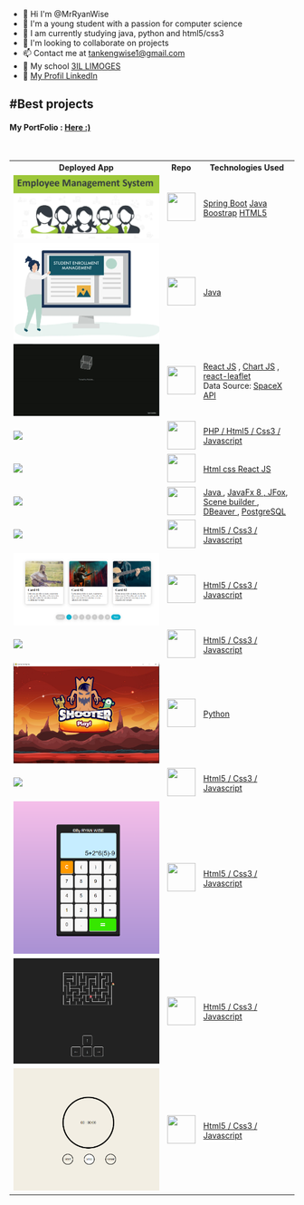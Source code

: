 - 👋 Hi I'm @MrRyanWise
- 👀 I'm a young student with a passion for computer science 
- 🌱 I am currently studying java, python and html5/css3
- 💞️ I'm looking to collaborate on projects  
- 📫 Contact me at tankengwise1@gmail.com
- 🌱 My school <a href="https://www.3il-ingenieurs.fr">3IL LIMOGES</a><br>
- 🌱 <a href="https://www.linkedin.com/in/ryan-wise-tankeng-442a95197/">My Profil LinkedIn</a>


<h2><b>#Best projects</b>  </h2> <h4> My PortFolio : <a href="https://mrryanwise.github.io/RYANWISEPORTFOLIO/index.html">Here :) </a></h4>
<br/>

<!-- [![Anurag's GitHub stats](https://github-readme-stats.vercel.app/api?username=MrRyanWise)](https://github.com/anuraghazra/github-readme-stats) -->

<table>
  <tr>
    <th><b><center>Deployed App</center></b></th>
    <th><b><center>Repo</center></b></th>  
    <th><b><center>Technologies Used</center></b></th>
  </tr>
 
  <tr>
  <td><a href="https://github.com/MrRyanWise/EmployeeManagementSystem" target="_blank"><img src="https://github.com/MrRyanWise/EmployeeManagementSystem/blob/main/img/logo.png?raw=true" /> </a></td>
  <td><a href="https://github.com/MrRyanWise/StudentManagement"><img src="https://cdn.iconscout.com/icon/free/png-256/github-153-675523.png" height="50px" width="50px"/></a></td>
  <td>
   <a href="https://spring.io/projects/spring-boot">Spring Boot</a>
   <a href="https://docs.oracle.com/en/java/" target="_blank">Java</a>
   <a href="https://getbootstrap.com/docs/5.2/getting-started/introduction/">Boostrap</a>
   <a href="https://developer.mozilla.org/fr/docs/Web/HTML">HTML5</a>
   </td>
 </tr>
 
 <tr>
  <td><a href="https://github.com/MrRyanWise/StudentManagement" target="_blank"><img src="https://github.com/MrRyanWise/StudentManagement/blob/main/src/img/logo.png?raw=true" /> </a>
 </td>
  <td><a href="https://github.com/MrRyanWise/StudentManagement"><img src="https://cdn.iconscout.com/icon/free/png-256/github-153-675523.png" height="50px" width="50px"/></a></td>
  <td><a href="https://docs.oracle.com/en/java/" target="_blank">Java</a></td>
 </tr>
 
 <tr>
    <td><a href="https://0cgzob.csb.app/"><img src="https://github.com/MrRyanWise/RyanSpace-X-Dashboard/raw/main/src/Assets/Space%20X.gif"/></a></td>
    <td><a href="https://github.com/MrRyanWise/RyanSpace-X-Dashboard"><img src="https://cdn.iconscout.com/icon/free/png-256/github-153-675523.png" height="50px" width="50px"/></a></td>
    <td>  
          <a href="https://reactjs.org">React JS</a> , 
          <a href="https://react-chartjs-2.js.org">Chart JS</a> , 
          <a href="https://react-leaflet.js.org">react-leaflet</a> 
      <br/>Data Source: <a href="https://github.com/r-spacex/SpaceX-API">SpaceX API</a>
    </td>
  </tr>
 
 
 
 <tr>
   <td><a href="https://mrryanwise.github.io/projetburger/"><img src="https://github.com/MrRyanWise/projetburger/raw/main/images/presentation.gif"/></a></td>
   <td><a href="https://github.com/MrRyanWise/projetburger"><img src="https://cdn.iconscout.com/icon/free/png-256/github-153-675523.png" height="50px" width="50px"/></a></td>
   <td><a href="https://github.com/MrRyanWise/RyanTodoList"> PHP / Html5 / Css3 / Javascript </a>
 </tr>
 
   <tr>
    <td><a href="https://github.com/MrRyanWise/CryptoHunter"><img src="https://github.com/MrRyanWise/CryptoHunter/raw/main/src/CryptoHunter.gif"/></a></td>
    <td><a href="https://github.com/MrRyanWise/CryptoHunter"><img src="https://cdn.iconscout.com/icon/free/png-256/github-153-675523.png" height="50px" width="50px"/></a></td>
    <td>  <a href="#">Html css </a>
          <a href="https://reactjs.org">React JS</a>
    </td>
  </tr>
 
 
 
   <tr>
    <td><a href="https://github.com/MrRyanWise/RyanHackathon"> <img src="https://github.com/MrRyanWise/RyanHackathon/raw/main/src/Assets/Hackathon.gif?raw=true"/> </a></td>
    <td><a href="https://github.com/MrRyanWise/RyanHackathon"> <img src="https://cdn.iconscout.com/icon/free/png-256/github-153-675523.png" height="50px" width="50px"/> </a></td>
    <td><a href="https://docs.oracle.com/en/java/"> Java </a>,
        <a href="https://docs.oracle.com/javase/8/javafx/api/toc.htm"> JavaFx 8 , JFox</a>,
        <a href="https://docs.oracle.com/javase/8/javase-clienttechnologies.htm"> Scene builder </a>,
        <a href="https://dbeaver.com/docs/wiki/"> DBeaver </a>,
        <a href="https://www.postgresql.org/docs/current/index.html"> PostgreSQL </a>
     </td>
  </tr>
  
  <tr>
     <td><a href="https://mrryanwise.github.io/RyanTodoList/"><img src="https://github.com/MrRyanWise/RyanTodoList/raw/main/RyanTodoList.gif"/></a></td>          
     <td><a href="https://github.com/MrRyanWise/RyanTodoList"> <img src="https://cdn.iconscout.com/icon/free/png-256/github-153-675523.png" height="50px" width="50px"/> </a></td>
     <td><a href="https://github.com/MrRyanWise/RyanTodoList"> Html5 / Css3 / Javascript </a></td>
   </tr>
 
 
 <tr>
     <td><a href="https://mrryanwise.github.io/WorkingPagination/"><img src="https://github.com/MrRyanWise/WorkingPagination/blob/main/img/fond.png?raw=true"/></a></td>     
     <td><a href="https://github.com/MrRyanWise/WorkingPagination"> <img src="https://cdn.iconscout.com/icon/free/png-256/github-153-675523.png" height="50px" width="50px"/> </a></td>
     <td><a href="https://github.com/MrRyanWise/WorkingPagination"> Html5 / Css3 / Javascript </a></td>
   </tr>
 
   <tr>
     <td><a href="https://mrryanwise.github.io/RyanConnect4/"><img src="https://github.com/MrRyanWise/RyanConnect4/raw/main/Images/Connect_4.gif"/></a></td>          
     <td><a href="https://github.com/MrRyanWise/RyanConnect4"> <img src="https://cdn.iconscout.com/icon/free/png-256/github-153-675523.png" height="50px" width="50px"/> </a></td>
     <td><a href="https://github.com/MrRyanWise/RyanConnect4"> Html5 / Css3 / Javascript </a></td>
   </tr>

   <tr>
     <td><a href="https://github.com/MrRyanWise/RyanJeuxZombiePython"><img src="https://github.com/MrRyanWise/RyanJeuxZombiePython/raw/main/Assets/Accueil.png"/></a></td>          
     <td><a href="https://github.com/MrRyanWise/RyanJeuxZombiePython"> <img src="https://cdn.iconscout.com/icon/free/png-256/github-153-675523.png" height="50px" width="50px"/> </a></td>
     <td><a href="https://www.python.org/doc/"> Python </a></td>
   </tr>
  
   <tr>
     <td><a href="https://mrryanwise.github.io/Ryantictactoe.io/"><img src="https://github.com/MrRyanWise/Ryantictactoe.io/raw/main/images/TicTacToe.png"/></a></td>          
     <td><a href="https://github.com/MrRyanWise/Ryantictactoe.io/blob/main/README.md"> <img src="https://cdn.iconscout.com/icon/free/png-256/github-153-675523.png" height="50px" width="50px"/> </a></td>
     <td><a href="https://mrryanwise.github.io/Ryantictactoe.io/"> Html5 / Css3 / Javascript </a></td>
   </tr>
  
   <tr>
     <td><a href="https://mrryanwise.github.io/RyanCalculatrice/"><img src="https://github.com/MrRyanWise/RyanCalculatrice/raw/main/Calcc.png"/></a></td>   
     <td><a href="https://github.com/MrRyanWise/RyanCalculatrice"> <img src="https://cdn.iconscout.com/icon/free/png-256/github-153-675523.png" height="50px" width="50px"/> </a></td>
     <td><a href="https://mrryanwise.github.io/RyanCalculatrice/"> Html5 / Css3 / Javascript </a></td>
   </tr>
  
  <tr>
     <td><a href="https://mrryanwise.github.io/RyanMaze/"><img src="https://github.com/MrRyanWise/RyanLabyrinthe/raw/main/Assets/Maze.png"/></a></td>   
     <td><a href="https://github.com/MrRyanWise/RyanMaze"> <img src="https://cdn.iconscout.com/icon/free/png-256/github-153-675523.png" height="50px" width="50px"/> </a></td>
     <td><a href="https://github.com/MrRyanWise/RyanMaze"> Html5 / Css3 / Javascript </a></td>
   </tr>
 
 
  <tr>
     <td><a href="https://mrryanwise.github.io/StopWatch/"><img src="https://github.com/MrRyanWise/StopWatch/raw/main/src/img/watch.png"/></a></td>   
     <td><a href="https://github.com/MrRyanWise/StopWatch"> <img src="https://cdn.iconscout.com/icon/free/png-256/github-153-675523.png" height="50px" width="50px"/> </a></td>
     <td><a href="https://github.com/MrRyanWise/StopWatch"> Html5 / Css3 / Javascript </a></td>
   </tr>

</table> 


